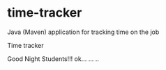 # time-tracker
Java (Maven) application for tracking time on the job

Time tracker

Good Night Students!!! ok...
...
..
